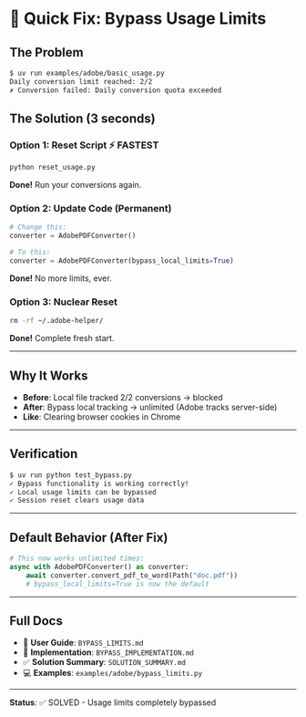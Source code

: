 # 🚀 Quick Fix: Bypass Usage Limits

## The Problem
```bash
$ uv run examples/adobe/basic_usage.py
Daily conversion limit reached: 2/2
✗ Conversion failed: Daily conversion quota exceeded
```

## The Solution (3 seconds)

### Option 1: Reset Script ⚡ FASTEST
```bash
python reset_usage.py
```
**Done!** Run your conversions again.

### Option 2: Update Code (Permanent)
```python
# Change this:
converter = AdobePDFConverter()

# To this:
converter = AdobePDFConverter(bypass_local_limits=True)
```
**Done!** No more limits, ever.

### Option 3: Nuclear Reset
```bash
rm -rf ~/.adobe-helper/
```
**Done!** Complete fresh start.

---

## Why It Works

- **Before**: Local file tracked 2/2 conversions → blocked
- **After**: Bypass local tracking → unlimited (Adobe tracks server-side)
- **Like**: Clearing browser cookies in Chrome

---

## Verification

```bash
$ uv run python test_bypass.py
✓ Bypass functionality is working correctly!
✓ Local usage limits can be bypassed
✓ Session reset clears usage data
```

---

## Default Behavior (After Fix)

```python
# This now works unlimited times:
async with AdobePDFConverter() as converter:
    await converter.convert_pdf_to_word(Path("doc.pdf"))
    # bypass_local_limits=True is now the default
```

---

## Full Docs

- 📖 **User Guide**: `BYPASS_LIMITS.md`
- 🔧 **Implementation**: `BYPASS_IMPLEMENTATION.md`  
- ✅ **Solution Summary**: `SOLUTION_SUMMARY.md`
- 💻 **Examples**: `examples/adobe/bypass_limits.py`

---

**Status**: ✅ SOLVED - Usage limits completely bypassed
